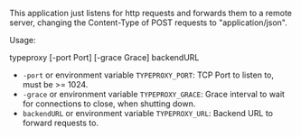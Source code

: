 This application just listens for http requests and forwards them to a remote server, changing the Content-Type of POST requests to "application/json".

Usage:

typeproxy [-port Port] [-grace Grace] backendURL

- `-port` or environment variable `TYPEPROXY_PORT`: TCP Port to listen to, must be >= 1024.
- `-grace` or environment variable `TYPEPROXY_GRACE`: Grace interval to wait for connections to close, when shutting down.
- `backendURL` or environment variable `TYPEPROXY_URL`: Backend URL to forward requests to.
